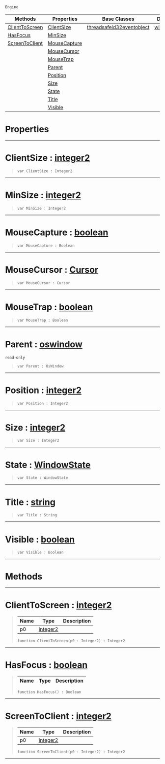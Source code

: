  `Engine`

|Methods|Properties|Base Classes|Derived Classes|
|---|---|---|---|
|[ ClientToScreen](oswindow.md#clienttoscreen-zilch-engi)|[ ClientSize](oswindow.md#clientsize-zilch-engine-d)|[threadsafeid32eventobject](threadsafeid32eventobject.md)|[windowsoswindow](windowsoswindow.md)|
|[ HasFocus](oswindow.md#hasfocus-zilch-engine-doc)|[ MinSize](oswindow.md#minsize-zilch-engine-docu)| | |
|[ ScreenToClient](oswindow.md#screentoclient-zilch-engi)|[ MouseCapture](oswindow.md#mousecapture-zilch-engine)| | |
| |[ MouseCursor](oswindow.md#mousecursor-zilch-engine)| | |
| |[ MouseTrap](oswindow.md#mousetrap-zilch-engine-do)| | |
| |[ Parent](oswindow.md#parent-zilch-engine-docum)| | |
| |[ Position](oswindow.md#position-zilch-engine-doc)| | |
| |[ Size](oswindow.md#size-zilch-engine-documen)| | |
| |[ State](oswindow.md#state-zilch-engine-docume)| | |
| |[ Title](oswindow.md#title-zilch-engine-docume)| | |
| |[ Visible](oswindow.md#visible-zilch-engine-docu)| | |


 #  Properties


---  
 #  ClientSize : [integer2](../nada_base_types/integer2.md)

> 
> ``` lang=cpp, name=Nada
> var ClientSize : Integer2


---  
 #  MinSize : [integer2](../nada_base_types/integer2.md)

> 
> ``` lang=cpp, name=Nada
> var MinSize : Integer2


---  
 #  MouseCapture : [boolean](../nada_base_types/boolean.md)

> 
> ``` lang=cpp, name=Nada
> var MouseCapture : Boolean


---  
 #  MouseCursor : [Cursor](../enum_reference.md#cursor)

> 
> ``` lang=cpp, name=Nada
> var MouseCursor : Cursor


---  
 #  MouseTrap : [boolean](../nada_base_types/boolean.md)

> 
> ``` lang=cpp, name=Nada
> var MouseTrap : Boolean


---  
 #  Parent : [oswindow](oswindow.md)

 `read-only`

> 
> ``` lang=cpp, name=Nada
> var Parent : OsWindow


---  
 #  Position : [integer2](../nada_base_types/integer2.md)

> 
> ``` lang=cpp, name=Nada
> var Position : Integer2


---  
 #  Size : [integer2](../nada_base_types/integer2.md)

> 
> ``` lang=cpp, name=Nada
> var Size : Integer2


---  
 #  State : [WindowState](../enum_reference.md#windowstate)

> 
> ``` lang=cpp, name=Nada
> var State : WindowState


---  
 #  Title : [string](../nada_base_types/string.md)

> 
> ``` lang=cpp, name=Nada
> var Title : String


---  
 #  Visible : [boolean](../nada_base_types/boolean.md)

> 
> ``` lang=cpp, name=Nada
> var Visible : Boolean


---  
 #  Methods


---  
 #  ClientToScreen : [integer2](../nada_base_types/integer2.md)

> 
> |Name|Type|Description|
> |---|---|---|
> |p0|[integer2](../nada_base_types/integer2.md)| |
> ``` lang=cpp, name=Nada
> function ClientToScreen(p0 : Integer2) : Integer2
> ``` 


---  
 #  HasFocus : [boolean](../nada_base_types/boolean.md)

> 
> |Name|Type|Description|
> |---|---|---|
> ``` lang=cpp, name=Nada
> function HasFocus() : Boolean
> ``` 


---  
 #  ScreenToClient : [integer2](../nada_base_types/integer2.md)

> 
> |Name|Type|Description|
> |---|---|---|
> |p0|[integer2](../nada_base_types/integer2.md)| |
> ``` lang=cpp, name=Nada
> function ScreenToClient(p0 : Integer2) : Integer2
> ``` 


---  
 

 